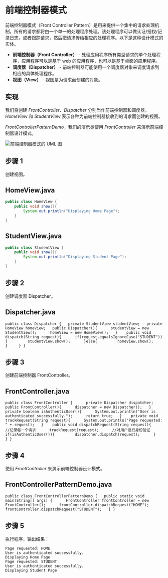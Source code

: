 # 前端控制器模式

前端控制器模式（Front Controller Pattern）是用来提供一个集中的请求处理机制，所有的请求都将由一个单一的处理程序处理。该处理程序可以做认证/授权/记录日志，或者跟踪请求，然后把请求传给相应的处理程序。以下是这种设计模式的实体。

- **前端控制器（Front Controller）** - 处理应用程序所有类型请求的单个处理程序，应用程序可以是基于 web 的应用程序，也可以是基于桌面的应用程序。
- **调度器（Dispatcher）** - 前端控制器可能使用一个调度器对象来调度请求到相应的具体处理程序。
- **视图（View）** - 视图是为请求而创建的对象。

## 实现

我们将创建 *FrontController*、*Dispatcher* 分别当作前端控制器和调度器。*HomeView* 和 *StudentView* 表示各种为前端控制器接收到的请求而创建的视图。

*FrontControllerPatternDemo*，我们的演示类使用 *FrontController* 来演示前端控制器设计模式。

![前端控制器模式的 UML 图](https://www.runoob.com/wp-content/uploads/2014/08/frontcontroller_pattern_uml_diagram.jpg)

## 步骤 1

创建视图。

## HomeView.java

```java
public class HomeView {   
    public void show(){      
        System.out.println("Displaying Home Page");   
    } 
}
```



## StudentView.java

```java
public class StudentView {   
    public void show(){      
        System.out.println("Displaying Student Page");   
    } 
}
```



## 步骤 2

创建调度器 Dispatcher。

## Dispatcher.java

```
public class Dispatcher {   private StudentView studentView;   private HomeView homeView;   public Dispatcher(){      studentView = new StudentView();      homeView = new HomeView();   }    public void dispatch(String request){      if(request.equalsIgnoreCase("STUDENT")){         studentView.show();      }else{         homeView.show();      }     } }
```



## 步骤 3

创建前端控制器 FrontController。

## FrontController.java

```
public class FrontController {      private Dispatcher dispatcher;    public FrontController(){      dispatcher = new Dispatcher();   }    private boolean isAuthenticUser(){      System.out.println("User is authenticated successfully.");      return true;   }    private void trackRequest(String request){      System.out.println("Page requested: " + request);   }    public void dispatchRequest(String request){      //记录每一个请求      trackRequest(request);      //对用户进行身份验证      if(isAuthenticUser()){         dispatcher.dispatch(request);      }     } }
```



## 步骤 4

使用 *FrontController* 来演示前端控制器设计模式。

## FrontControllerPatternDemo.java

```
public class FrontControllerPatternDemo {   public static void main(String[] args) {      FrontController frontController = new FrontController();      frontController.dispatchRequest("HOME");      frontController.dispatchRequest("STUDENT");   } }
```



## 步骤 5

执行程序，输出结果：

```
Page requested: HOME
User is authenticated successfully.
Displaying Home Page
Page requested: STUDENT
User is authenticated successfully.
Displaying Student Page
```